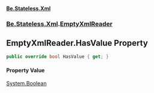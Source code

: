 #### [Be.Stateless.Xml](README.md 'README')
### [Be.Stateless.Xml](Be.Stateless.Xml.md 'Be.Stateless.Xml').[EmptyXmlReader](EmptyXmlReader.md 'Be.Stateless.Xml.EmptyXmlReader')

## EmptyXmlReader.HasValue Property

```csharp
public override bool HasValue { get; }
```

#### Property Value
[System.Boolean](https://docs.microsoft.com/en-us/dotnet/api/System.Boolean 'System.Boolean')